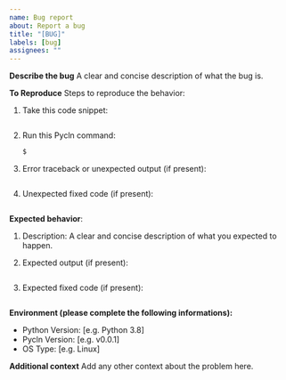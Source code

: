 ```yaml
---
name: Bug report
about: Report a bug
title: "[BUG]"
labels: [bug]
assignees: ""
---
```


<!-- Feel free to remove any unnecessary part ;-) -->

**Describe the bug** A clear and concise description of what the bug is.

**To Reproduce** Steps to reproduce the behavior:

1. Take this code snippet:

   ```python

   ```

2. Run this Pycln command:
   ```bash
   $
   ```
3. Error traceback or unexpected output (if present):

   ```bash

   ```

4. Unexpected fixed code (if present):

   >

   ```python

   ```

**Expected behavior**:

1.  Description: A clear and concise description of what you expected to happen.
2.  Expected output (if present):

    ```bash

    ```

3.  Expected fixed code (if present):

    >

    ```python

    ```

**Environment (please complete the following informations):**

- Python Version: [e.g. Python 3.8]
- Pycln Version: [e.g. v0.0.1]
- OS Type: [e.g. Linux]

**Additional context** Add any other context about the problem here.
